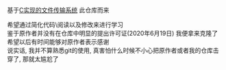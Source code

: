 基于[C实现的文件传输系统](https://github.com/ARRAYLI/Secure-File-Transfer-System)
此仓库而来

希望通过简化代码\\阅读以及修改来进行学习   
鉴于原作者并没有在仓库中明显的提出许可证(2020年6月19日)
我便拿来克隆了    
希望以后有时间能够对原作者表示感谢   
说实话, 我并不算熟悉git的使用, 真害怕什么时候不小心把原作者或者我的仓库击穿了,
那就太尴尬了